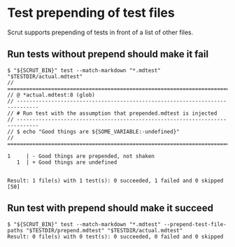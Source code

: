 # Test prepending of test files

Scrut supports prepending of tests in front of a list of other files.

## Run tests without prepend should make it fail

```scrut
$ "${SCRUT_BIN}" test --match-markdown "*.mdtest" "$TESTDIR/actual.mdtest"
// =============================================================================
// @ *actual.mdtest:8 (glob)
// -----------------------------------------------------------------------------
// # Run test with the assumption that prepended.mdtest is injected
// -----------------------------------------------------------------------------
// $ echo "Good things are ${SOME_VARIABLE:-undefined}"
// =============================================================================

1     | - Good things are prepended, not shaken
   1  | + Good things are undefined


Result: 1 file(s) with 1 test(s): 0 succeeded, 1 failed and 0 skipped
[50]
```

## Run test with prepend should make it succeed

```scrut
$ "${SCRUT_BIN}" test --match-markdown "*.mdtest" --prepend-test-file-paths "$TESTDIR/prepend.mdtest" "$TESTDIR/actual.mdtest"
Result: 0 file(s) with 0 test(s): 0 succeeded, 0 failed and 0 skipped
```
